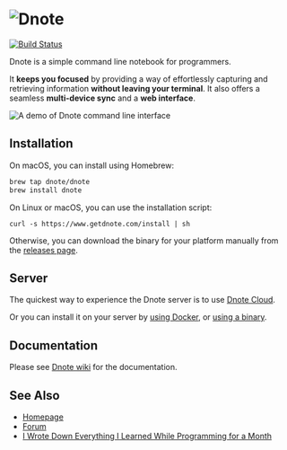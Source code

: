 ![Dnote](assets/logo.png)
=========================

[![Build Status](https://travis-ci.org/dnote/dnote.svg?branch=master)](https://travis-ci.org/dnote/dnote)

Dnote is a simple command line notebook for programmers.

It **keeps you focused** by providing a way of effortlessly capturing and retrieving information **without leaving your terminal**. It also offers a seamless **multi-device sync** and a **web interface**.

![A demo of Dnote command line interface](assets/cli.gif "Dnote command line interface")

## Installation

On macOS, you can install using Homebrew:

```sh
brew tap dnote/dnote
brew install dnote
```

On Linux or macOS, you can use the installation script:

    curl -s https://www.getdnote.com/install | sh

Otherwise, you can download the binary for your platform manually from the [releases page](https://github.com/dnote/dnote/releases).

## Server

The quickest way to experience the Dnote server is to use [Dnote Cloud](https://app.getdnote.com).

Or you can install it on your server by [using Docker](https://github.com/dnote/dnote/blob/master/host/docker/README.md), or [using a binary](https://github.com/dnote/dnote/blob/master/SELF_HOSTING.md).

## Documentation

Please see [Dnote wiki](https://github.com/dnote/dnote/wiki) for the documentation.

## See Also

- [Homepage](https://www.getdnote.com)
- [Forum](https://forum.getdnote.com)
- [I Wrote Down Everything I Learned While Programming for a Month](https://www.getdnote.com/blog/writing-everything-i-learn-coding-for-a-month/)
